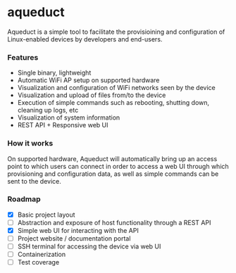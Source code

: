 # aqueduct

Aqueduct is a simple tool to facilitate the provisioining and configuration of Linux-enabled devices by developers and end-users. 

### Features

- Single binary, lightweight
- Automatic WiFi AP setup on supported hardware
- Visualization and configuration of WiFi networks seen by the device
- Visualization and upload of files from/to the device
- Execution of simple commands such as rebooting, shutting down, cleaning up logs, etc
- Visualization of system information
- REST API + Responsive web UI

### How it works
On supported hardware, Aqueduct will automatically bring up an access point to which users can connect in order to access a web UI through which provisioning and configuration data, as well as simple commands can be sent to the device.


### Roadmap
- [x] Basic project layout
- [ ] Abstraction and exposure of host functionality through a REST API
- [x] Simple web UI for interacting with the API
- [ ] Project website / documentation portal
- [ ] SSH terminal for accessing the device via web UI
- [ ] Containerization
- [ ] Test coverage
